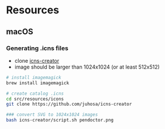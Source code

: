# Resources

## macOS

### Generating .icns files

* clone [icns-creator](https://github.com/juhosa/icns-creator)
* image should be larger than 1024x1024 (or at least 512x512)

```bash
# install imagemagick
brew install imagemagick

# create catalog .icns
cd src/resources/icons
git clone https://github.com/juhosa/icns-creator

### convert SVG to 1024x1024 images
bash icns-creator/script.sh pendoctor.png
```
